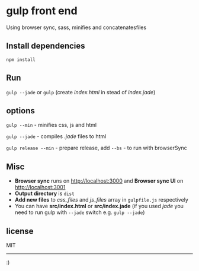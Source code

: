 # gulp front end
Using browser sync, sass, minifies and concatenatesfiles

## Install dependencies

```
npm install
```

## Run
`gulp --jade` or `gulp` (create _index.html_ in stead of _index.jade_)

## options
`gulp --min`  - minifies css, js and html

`gulp --jade` - compiles _.jade_ files to html

`gulp release --min` - prepare release, add `--bs` - to run with  browserSync

## Misc
- **Browser sync** runs on [http://localhost:3000](http://localhost:3000) and **Browser sync UI** on [http://localhost:3001](http://localhost:3001)
- **Output directory** is `dist`
- **Add new files** to _css_files_ and _js_files_ array in `gulpfile.js` respectively
- You can have **src/index.html** or **src/index.jade** (if you used _jade_ you need to run gulp with `--jade` switch e.g. `gulp --jade`)
## license
MIT

--------------------------------------------------------------------------------

:)
